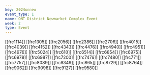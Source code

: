 ```yaml
---
key: 2024onnew
event_type: 1
name: ONT District Newmarket Complex Event
week: 2
type: Event
---
```

[[frc1114]]
[[frc1305]]
[[frc2056]]
[[frc2386]]
[[frc2706]]
[[frc4015]]
[[frc4039]]
[[frc4152]]
[[frc4343]]
[[frc4476]]
[[frc4940]]
[[frc4951]]
[[frc4976]]
[[frc5024]]
[[frc610]]
[[frc6514]]
[[frc6854]]
[[frc6975]]
[[frc6978]]
[[frc6987]]
[[frc7200]]
[[frc7476]]
[[frc7480]]
[[frc771]]
[[frc7757]]
[[frc8089]]
[[frc8349]]
[[frc865]]
[[frc8729]]
[[frc8764]]
[[frc9062]]
[[frc9098]]
[[frc9127]]
[[frc9580]]
